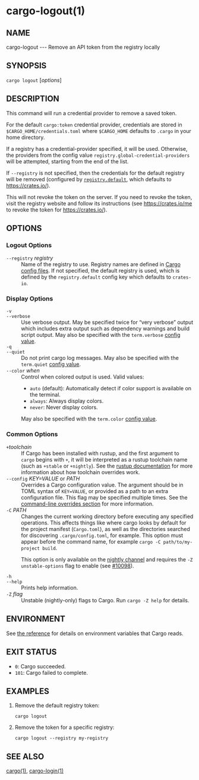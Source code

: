 # cargo-logout(1)

## NAME

cargo-logout --- Remove an API token from the registry locally

## SYNOPSIS

`cargo logout` [_options_]

## DESCRIPTION

This command will run a credential provider to remove a saved token.

For the default `cargo:token` credential provider, credentials are stored
in `$CARGO_HOME/credentials.toml` where `$CARGO_HOME` defaults to `.cargo`
in your home directory.

If a registry has a credential-provider specified, it will be used. Otherwise,
the providers from the config value `registry.global-credential-providers` will
be attempted, starting from the end of the list.

If `--registry` is not specified, then the credentials for the default
registry will be removed (configured by
[`registry.default`](../reference/config.html#registrydefault), which defaults
to <https://crates.io/>).

This will not revoke the token on the server. If you need to revoke the token,
visit the registry website and follow its instructions (see
<https://crates.io/me> to revoke the token for <https://crates.io/>).

## OPTIONS

### Logout Options

<dl>
<dt class="option-term" id="option-cargo-logout---registry"><a class="option-anchor" href="#option-cargo-logout---registry"></a><code>--registry</code> <em>registry</em></dt>
<dd class="option-desc">Name of the registry to use. Registry names are defined in <a href="../reference/config.html">Cargo config
files</a>. If not specified, the default registry is used,
which is defined by the <code>registry.default</code> config key which defaults to
<code>crates-io</code>.</dd>

</dl>

### Display Options

<dl>
<dt class="option-term" id="option-cargo-logout--v"><a class="option-anchor" href="#option-cargo-logout--v"></a><code>-v</code></dt>
<dt class="option-term" id="option-cargo-logout---verbose"><a class="option-anchor" href="#option-cargo-logout---verbose"></a><code>--verbose</code></dt>
<dd class="option-desc">Use verbose output. May be specified twice for “very verbose” output which
includes extra output such as dependency warnings and build script output.
May also be specified with the <code>term.verbose</code>
<a href="../reference/config.html">config value</a>.</dd>


<dt class="option-term" id="option-cargo-logout--q"><a class="option-anchor" href="#option-cargo-logout--q"></a><code>-q</code></dt>
<dt class="option-term" id="option-cargo-logout---quiet"><a class="option-anchor" href="#option-cargo-logout---quiet"></a><code>--quiet</code></dt>
<dd class="option-desc">Do not print cargo log messages.
May also be specified with the <code>term.quiet</code>
<a href="../reference/config.html">config value</a>.</dd>


<dt class="option-term" id="option-cargo-logout---color"><a class="option-anchor" href="#option-cargo-logout---color"></a><code>--color</code> <em>when</em></dt>
<dd class="option-desc">Control when colored output is used. Valid values:</p>
<ul>
<li><code>auto</code> (default): Automatically detect if color support is available on the
terminal.</li>
<li><code>always</code>: Always display colors.</li>
<li><code>never</code>: Never display colors.</li>
</ul>
<p>May also be specified with the <code>term.color</code>
<a href="../reference/config.html">config value</a>.</dd>

</dl>

### Common Options

<dl>

<dt class="option-term" id="option-cargo-logout-+toolchain"><a class="option-anchor" href="#option-cargo-logout-+toolchain"></a><code>+</code><em>toolchain</em></dt>
<dd class="option-desc">If Cargo has been installed with rustup, and the first argument to <code>cargo</code>
begins with <code>+</code>, it will be interpreted as a rustup toolchain name (such
as <code>+stable</code> or <code>+nightly</code>).
See the <a href="https://rust-lang.github.io/rustup/overrides.html">rustup documentation</a>
for more information about how toolchain overrides work.</dd>


<dt class="option-term" id="option-cargo-logout---config"><a class="option-anchor" href="#option-cargo-logout---config"></a><code>--config</code> <em>KEY=VALUE</em> or <em>PATH</em></dt>
<dd class="option-desc">Overrides a Cargo configuration value. The argument should be in TOML syntax of <code>KEY=VALUE</code>,
or provided as a path to an extra configuration file. This flag may be specified multiple times.
See the <a href="../reference/config.html#command-line-overrides">command-line overrides section</a> for more information.</dd>


<dt class="option-term" id="option-cargo-logout--C"><a class="option-anchor" href="#option-cargo-logout--C"></a><code>-C</code> <em>PATH</em></dt>
<dd class="option-desc">Changes the current working directory before executing any specified operations. This affects
things like where cargo looks by default for the project manifest (<code>Cargo.toml</code>), as well as
the directories searched for discovering <code>.cargo/config.toml</code>, for example. This option must
appear before the command name, for example <code>cargo -C path/to/my-project build</code>.</p>
<p>This option is only available on the <a href="https://doc.rust-lang.org/book/appendix-07-nightly-rust.html">nightly
channel</a> and
requires the <code>-Z unstable-options</code> flag to enable (see
<a href="https://github.com/rust-lang/cargo/issues/10098">#10098</a>).</dd>


<dt class="option-term" id="option-cargo-logout--h"><a class="option-anchor" href="#option-cargo-logout--h"></a><code>-h</code></dt>
<dt class="option-term" id="option-cargo-logout---help"><a class="option-anchor" href="#option-cargo-logout---help"></a><code>--help</code></dt>
<dd class="option-desc">Prints help information.</dd>


<dt class="option-term" id="option-cargo-logout--Z"><a class="option-anchor" href="#option-cargo-logout--Z"></a><code>-Z</code> <em>flag</em></dt>
<dd class="option-desc">Unstable (nightly-only) flags to Cargo. Run <code>cargo -Z help</code> for details.</dd>


</dl>

## ENVIRONMENT

See [the reference](../reference/environment-variables.html) for
details on environment variables that Cargo reads.

## EXIT STATUS

* `0`: Cargo succeeded.
* `101`: Cargo failed to complete.

## EXAMPLES

1. Remove the default registry token:

       cargo logout

2. Remove the token for a specific registry:

       cargo logout --registry my-registry

## SEE ALSO
[cargo(1)](cargo.html), [cargo-login(1)](cargo-login.html)
